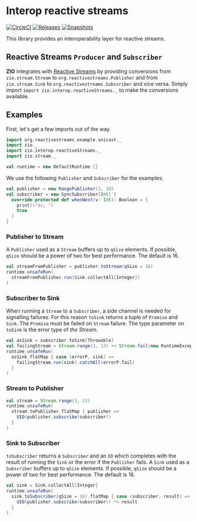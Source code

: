 # Interop reactive streams

[![CircleCI][Badge-Circle]][Link-Circle]
[![Releases][Badge-SonatypeReleases]][Link-SonatypeReleases]
[![Snapshots][Badge-SonatypeSnapshots]][Link-SonatypeSnapshots]

This library provides an interoperability layer for reactive streams.

## Reactive Streams `Producer` and `Subscriber`

**ZIO** integrates with [Reactive Streams](http://reactivestreams.org) by providing conversions from `zio.stream.Stream` to `org.reactivestreams.Publisher`
and from `zio.stream.Sink` to `org.reactivestreams.Subscriber` and vice versa. Simply import `import zio.interop.reactiveStreams._` to make the 
conversions available.

## Examples

First, let's get a few imports out of the way.

```scala mdoc:silent
import org.reactivestreams.example.unicast._
import zio._
import zio.interop.reactiveStreams._
import zio.stream._

val runtime = new DefaultRuntime {}
```

We use the following `Publisher` and `Subscriber` for the examples: 

```scala mdoc
val publisher = new RangePublisher(3, 10)
val subscriber = new SyncSubscriber[Int] {
  override protected def whenNext(v: Int): Boolean = {
    print(s"$v, ")
    true
  }
}
```

### Publisher to Stream

A `Publisher` used as a `Stream` buffers up to `qSize` elements. If possible, `qSize` should be
a power of two for best performance. The default is 16.

```scala mdoc
val streamFromPublisher = publisher.toStream(qSize = 16)
runtime.unsafeRun(
  streamFromPublisher.run(Sink.collectAll[Integer])
)
```

### Subscriber to Sink

When running a `Stream` to a `Subscriber`, a side channel is needed for signalling failures.
For this reason `toSink` returns a tuple of `Promise` and `Sink`. The `Promise` must be failed
on `Stream` failure. The type parameter on `toSink` is the error type of *the Stream*. 

```scala mdoc
val asSink = subscriber.toSink[Throwable]
val failingStream = Stream.range(3, 13) ++ Stream.fail(new RuntimeException("boom!"))
runtime.unsafeRun(
  asSink.flatMap { case (errorP, sink) =>
    failingStream.run(sink).catchAll(errorP.fail)
  }
)
```

### Stream to Publisher

```scala mdoc
val stream = Stream.range(3, 13)
runtime.unsafeRun(
  stream.toPublisher.flatMap { publisher =>
    UIO(publisher.subscribe(subscriber))
  }
)
```

### Sink to Subscriber

`toSubscriber` returns a `Subscriber` and an `IO` which completes with the result of running the 
`Sink` or the error if the `Publisher` fails.
A `Sink` used as a `Subscriber` buffers up to `qSize` elements. If possible, `qSize` should be
a power of two for best performance. The default is 16.

```scala mdoc
val sink = Sink.collectAll[Integer]
runtime.unsafeRun(
  sink.toSubscriber(qSize = 16).flatMap { case (subscriber, result) => 
    UIO(publisher.subscribe(subscriber)) *> result
  }
)
```

[Badge-Circle]: https://circleci.com/gh/zio/interop-reactive-streams/tree/master.svg?style=svg
[Badge-SonatypeReleases]: https://img.shields.io/nexus/r/https/oss.sonatype.org/dev.zio/zio-interop-reactivestreams_2.12.svg "Sonatype Releases"
[Badge-SonatypeSnapshots]: https://img.shields.io/nexus/s/https/oss.sonatype.org/dev.zio/zio-interop-reactivestreams_2.12.svg "Sonatype Snapshots"
[Link-Circle]: https://circleci.com/gh/zio/interop-reactive-streams/tree/master
[Link-SonatypeReleases]: https://oss.sonatype.org/content/repositories/releases/dev/zio/zio-interop-reactivestreams_2.12/ "Sonatype Releases"
[Link-SonatypeSnapshots]: https://oss.sonatype.org/content/repositories/snapshots/dev/zio/zio-interop-reactivestreams_2.12/ "Sonatype Snapshots"
